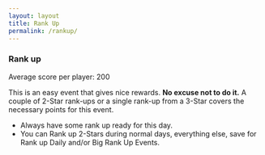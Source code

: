 ```yaml
---
layout: layout
title: Rank Up
permalink: /rankup/
---
```


### Rank up
Average score per player: 200

This is an easy event that gives nice rewards. **No excuse not to do it.**
A couple of 2-Star rank-ups or a single rank-up from a 3-Star covers the necessary points for this event.

- Always have some rank up ready for this day.
- You can Rank up 2-Stars during normal days, everything else, save for Rank up Daily and/or Big Rank Up Events.
